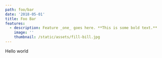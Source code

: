 ```yaml
---
path: foo/bar
date: '2018-05-01'
title: Foo Bar
features:
  - description: Feature _one_ goes here. **This is some bold text.**
    image: ''
    thumbnail: /static/assets/fill-bill.jpg
---
```

Hello world
